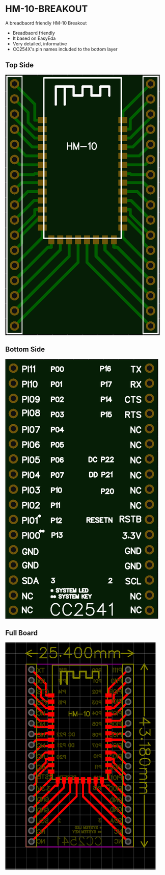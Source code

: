 # HM-10-BREAKOUT
A breadbaord friendly HM-10 Breakout
* Breadbaord friendly
* It based on EasyEda
* Very detailed, informative
* CC254X's pin names included to the bottom layer

## Top Side
![alt text](top.png)

## Bottom Side
![alt text](bottom.png)

## Full Board
![alt text](pcb.png)
